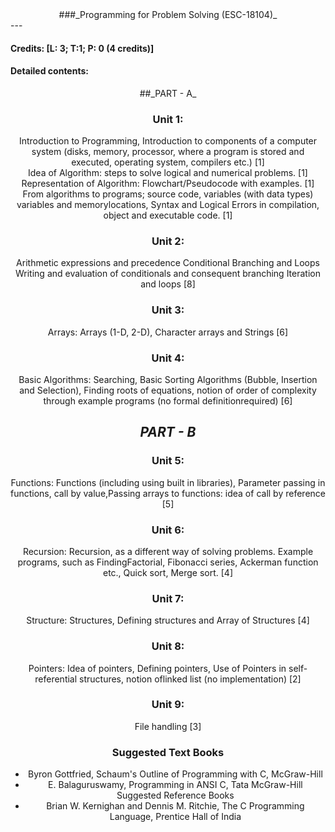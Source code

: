 <center> 
###_Programming for Problem Solving (ESC-18104)_ 
</center>
---


#### Credits: [L: 3; T:1; P: 0 (4 credits)] <br>
#### Detailed contents: <br> 

<center>
##_PART - A_ 

### Unit 1:<br>
 Introduction to Programming, Introduction to components of a computer system (disks, memory, processor, where a program is stored and executed, operating system, compilers etc.) [1]<br>
Idea  of  Algorithm:  steps  to  solve  logical  and  numerical  problems.  [1] <br>
Representation  of Algorithm: Flowchart/Pseudocode with examples.  [1] <br>
From   algorithms   to   programs;   source   code,   variables   (with   data   types)   variables   and memorylocations, Syntax and Logical Errors in compilation, object and executable code. [1] <br>

### Unit 2:<br>
 Arithmetic expressions and precedence  Conditional Branching and Loops 
Writing and evaluation of conditionals and consequent branching Iteration and loops [8] 

### Unit 3: <br>
Arrays: Arrays (1-D, 2-D), Character arrays and Strings [6] 

### Unit   4: <br>
Basic   Algorithms:   Searching,   Basic   Sorting   Algorithms   (Bubble,   Insertion   and Selection), Finding  roots of equations, notion of order of complexity through  example programs (no formal definitionrequired) [6] 



## _PART - B_<br> 

### Unit 5: <br>
Functions: Functions (including using built in libraries), Parameter passing in functions, call by value,Passing arrays to functions: idea of call by reference [5] 

### Unit 6: <br>

Recursion: Recursion, as a different way  of solving problems. Example programs, such as FindingFactorial, Fibonacci series, Ackerman function etc., Quick sort, Merge sort. [4]

### Unit 7:<br>

 Structure: Structures, Defining structures and Array of Structures [4] 

### Unit 8:<br>

Pointers: Idea of pointers, Defining pointers, Use of Pointers in self-referential structures, notion oflinked list (no implementation) [2]

### Unit 9: <br>

File handling [3] 

### Suggested Text Books<br>

- Byron Gottfried, Schaum's Outline of Programming with C, McGraw-Hill 
- E. Balaguruswamy, Programming in ANSI C, Tata McGraw-Hill Suggested Reference Books 
- Brian W. Kernighan and Dennis M. Ritchie, The C Programming Language, Prentice Hall of India 
</center>
